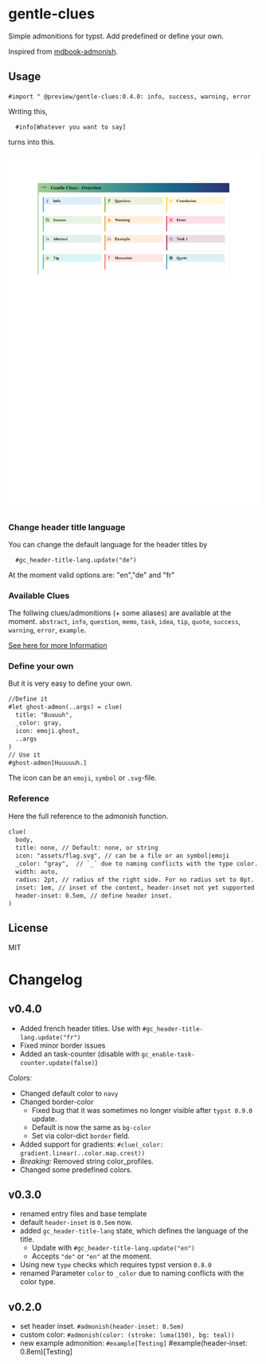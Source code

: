 # gentle-clues 

Simple admonitions for typst. Add predefined or define your own. 

Inspired from [mdbook-admonish](https://tommilligan.github.io/mdbook-admonish/).


## Usage

`#import " @preview/gentle-clues:0.4.0: info, success, warning, error`

Writing this,

```typst
  #info[Whatever you want to say]
```
turns into this.

![Overview of the predefined clues](gc_overview.svg)

### Change header title language 

You can change the default language for the header titles by 

```typst
  #gc_header-title-lang.update("de")
```
At the moment valid options are: "en","de" and "fr"

### Available Clues

The follwing clues/admonitions (+ some aliases) are available at the moment. `abstract`, `info`, `question`, `memo`, `task`, `idea`, `tip`, `quote`, `success`, `warning`, `error`, `example`.

[See here for more Information](https://github.com/jomaway/typst-admonish/blob/main/docs.pdf)

### Define your own

But it is very easy to define your own. 

```typst 
//Define it
#let ghost-admon(..args) = clue(
  title: "Buuuuh", 
  _color: gray,
  icon: emoji.ghost, 
  ..args
)
// Use it
#ghost-admon[Huuuuuh.]
```

The icon can be an `emoji`, `symbol` or `.svg`-file. 

### Reference 

Here the full reference to the admonish function.

```typst
clue(
  body,
  title: none, // Default: none, or string
  icon: "assets/flag.svg", // can be a file or an symbol|emoji
  _color: "gray",  // `_` due to naming conflicts with the type color.
  width: auto,
  radius: 2pt, // radius of the right side. For no radius set to 0pt.
  inset: 1em, // inset of the content, header-inset not yet supported
  header-inset: 0.5em, // define header inset.
)
```

## License 

MIT

# Changelog

## v0.4.0 

- Added french header titles. Use with `#gc_header-title-lang.update("fr")`
- Fixed minor border issues
- Added an task-counter (disable with `gc_enable-task-counter.update(false)`)

*Colors:*

- Changed default color to `navy`
- Changed border-color
  - Fixed bug that it was sometimes no longer visible after `typst 0.9.0` update.
  - Default is now the same as `bg-color`
  - Set via color-dict `border` field.
- Added support for gradients: `#clue(_color: gradient.linear(..color.map.crest))`
- *Breaking:* Removed string color_profiles. 
- Changed some predefined colors.

## v0.3.0

- renamed entry files and base template
- default `header-inset` is `0.5em` now.
- added `gc_header-title-lang` state, which defines the language of the title.
  - Update with `#gc_header-title-lang.update("en")`
  - Accepts `"de"` or `"en"` at the moment.
- Using new `type` checks which requires typst version `0.8.0`
- renamed Parameter `color` to `_color` due to naming conflicts with the color type.

## v0.2.0

- set header inset. `#admonish(header-inset: 0.5em)`
- custom color: `#admonish(color: (stroke: luma(150), bg: teal))`
- new example admonition: `#example[Testing]`
  #example(header-inset: 0.8em)[Testing]

